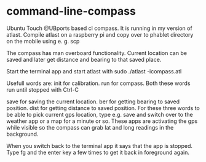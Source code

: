 # command-line-compass
Ubuntu Touch @UBports based cl compass. It is running in my version of atlast. Compile atlast on a raspberry pi and copy over to phablet directory on the mobile using e. g. scp

The compass has man overboard functionality. Current location can be saved and later get distance and bearing to that saved place.

Start the terminal app and start atlast with sudo ./atlast -icompass.atl

Usefull words are:
  init for calibration.
  run for compass.
  Both these words run until stopped with Ctrl-C
  
  save for saving the current location.
  ber for getting bearing to saved position.
  dist for getting distance to saved position.
  For these three words to be able to pick current gps location, type e.g. save and switch over to the weather app or a map for a minute or so. These apps are activating the gps while visible so the compass can grab lat and long readings in the background.
  
  When you switch back to the terminal app it says that the app is stopped. Type fg and the enter key a few times to get it back in foreground again.
